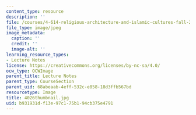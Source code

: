 ```yaml
---
content_type: resource
description: ''
file: /courses/4-614-religious-architecture-and-islamic-cultures-fall-2002/b931931df13e97c175b194cb375e4791_4026thumbnail.jpg
file_type: image/jpeg
image_metadata:
  caption: ''
  credit: ''
  image-alt: ''
learning_resource_types:
- Lecture Notes
license: https://creativecommons.org/licenses/by-nc-sa/4.0/
ocw_type: OCWImage
parent_title: Lecture Notes
parent_type: CourseSection
parent_uid: 68abeaab-4eff-532c-e858-18d3ffb567bd
resourcetype: Image
title: 4026thumbnail.jpg
uid: b931931d-f13e-97c1-75b1-94cb375e4791
---
```

